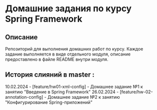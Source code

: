 # Домашние задания по курсу Spring Framework

## Описание
Репозиторий для выполнения домашних работ по курсу. Каждое задание выполняется 
в виде отдельного модуля, описание предоставлено в файле README внутри модуля.

## История слияний в master :
10.02.2024 - [feature/hw01-xml-config] - Домашнее задание №1 к занятию "Введение в Spring Framework" 
26.02.2024 - [feature/hw-02-annotation-config] - Домашнее задание №2 к занятию "Конфигурирование Spring-приложений"